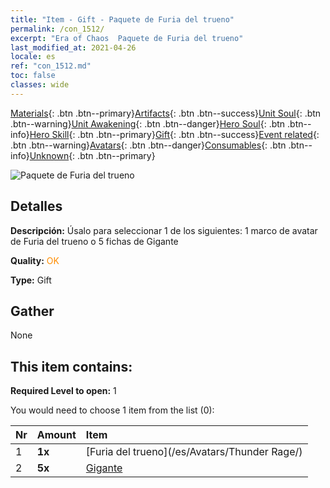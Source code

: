 ```yaml
---
title: "Item - Gift - Paquete de Furia del trueno"
permalink: /con_1512/
excerpt: "Era of Chaos  Paquete de Furia del trueno"
last_modified_at: 2021-04-26
locale: es
ref: "con_1512.md"
toc: false
classes: wide
---
```

 [Materials](/ItemsES/){: .btn .btn--primary}[Artifacts](/ItemsES/Artifacts/){: .btn .btn--success}[Unit Soul](/ItemsES/UnitSoul/){: .btn .btn--warning}[Unit Awakening](/ItemsES/UnitAwakening/){: .btn .btn--danger}[Hero Soul](/ItemsES/HeroSoul/){: .btn .btn--info}[Hero Skill](/ItemsES/HeroSkill/){: .btn .btn--primary}[Gift](/ItemsES/Gift/){: .btn .btn--success}[Event related](/ItemsES/Events/){: .btn .btn--warning}[Avatars](/ItemsES/Avatars/){: .btn .btn--danger}[Consumables](/ItemsES/Consumables/){: .btn .btn--info}[Unknown](/ItemsES/Unknown/){: .btn .btn--primary}

 ![Paquete de Furia del trueno](/images/t/i_907126.png)

## Detalles
 **Descripción:** Úsalo para seleccionar 1 de los siguientes: 1 marco de avatar de Furia del trueno o 5 fichas de Gigante

 **Quality:** <span style="color: #FF8C00">OK</span>

 **Type:** Gift

## Gather

  None

## This item contains:

 **Required Level to open:** 1

 You would need to choose 1 item from the list (0):

  | Nr | Amount |     Item    |
  |:---|:-------|:------------|
  | 1 |  **1x** | [Furia del trueno](/es/Avatars/Thunder Rage/) |  | 
  | 2 |  **5x** | [Gigante](/ItemsES/unt_241/) |  | 
